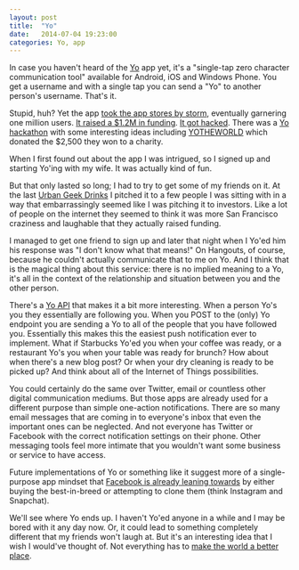 ```yaml
---
layout: post
title:  "Yo"
date:   2014-07-04 19:23:00
categories: Yo, app
---
```

In case you haven't heard of the [Yo](http://www.justyo.co/) app yet, it's a "single-tap zero character communication tool" available for Android, iOS and Windows Phone. You get a username and with a single tap you can send a "Yo" to another person's username. That's it.  

Stupid, huh? Yet the app [took the app stores by storm](http://techcrunch.com/2014/06/18/yo-yo/), eventually garnering one million users. [It raised a $1.2M in funding](http://venturebeat.com/2014/06/21/six-unbelievable-quotes-about-yo-the-stupid-app-that-raised-1-2m). [It got hacked](http://www.theguardian.com/technology/2014/jun/20/yo-hacked-as-minimal-app-suddenly-benefits-from-maximum-publicity). There was a [Yo hackathon](http://techcrunch.com/2014/06/28/yo-hackathon-attempts-to-show-how-yo-can-grow/) with some interesting ideas including [YOTHEWORLD](http://yotheworld.org/) which donated the $2,500 they won to a charity.  

When I first found out about the app I was intrigued, so I signed up and starting Yo'ing with my wife. It was actually kind of fun.  

But that only lasted so long; I had to try to get some of my friends on it. At the last [Urban Geek Drinks](http://tinyletter.actuacom/urbangeekdrinks) I pitched it to a few people I was sitting with in a way that embarrassingly seemed like I was pitching it to investors. Like a lot of people on the internet they seemed to think it was more San Francisco craziness and laughable that they actually raised funding.  

I managed to get one friend to sign up and later that night when I Yo'ed him his response was "I don't know what that means!" On Hangouts, of course, because he couldn't actually communicate that to me on Yo. And I think that is the magical thing about this service: there is no implied meaning to a Yo, it's all in the context of the relationship and situation between you and the other person.  

There's a [Yo API](https://medium.com/@YoAppStatus/e7f2f0ec5c3c) that makes it a bit more interesting. When a person Yo's you they essentially are following you. When you POST to the (only) Yo endpoint you are sending a Yo to all of the people that you have followed you. Essentially this makes this the easiest push notification ever to implement. What if Starbucks Yo'ed you when your coffee was ready, or a restaurant Yo's you when your table was ready for brunch? How about when there's a new blog post? Or when your dry cleaning is ready to be picked up? And think about all of the Internet of Things possibilities.  

You could certainly do the same over Twitter, email or countless other digital communication mediums. But those apps are already used for a different purpose than simple one-action notifications. There are so many email messages that are coming in to everyone's inbox that even the important ones can be neglected. And not everyone has Twitter or Facebook with the correct notification settings on their phone. Other messaging tools feel more intimate that you wouldn't want some business or service to have access.  

Future implementations of Yo or something like it suggest more of a single-purpose app mindset that [Facebook is already leaning towards](http://techcrunch.com/2014/01/29/one-app-at-a-time) by either buying the best-in-breed or attempting to clone them (think Instagram and Snapchat).  

We'll see where Yo ends up. I haven't Yo'ed anyone in a while and I may be bored with it any day now. Or, it could lead to something completely different that my friends won't laugh at. But it's an interesting idea that I wish I would've thought of. Not everything has to [make the world a better place](http://youtu.be/4To3elrrwdI).